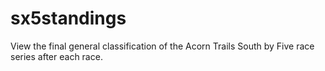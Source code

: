 # sx5standings

View the final general classification of the Acorn Trails South by Five race series after each race. 
